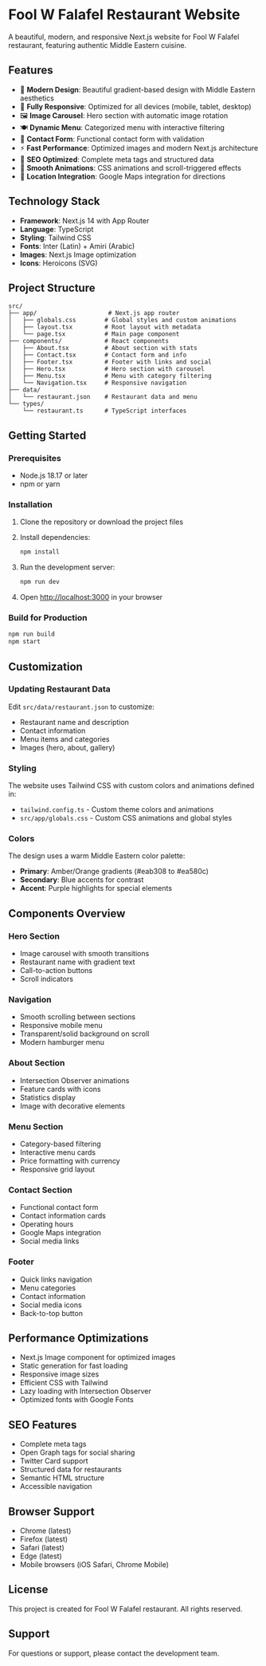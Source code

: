 # Fool W Falafel Restaurant Website

A beautiful, modern, and responsive Next.js website for Fool W Falafel restaurant, featuring authentic Middle Eastern cuisine.

## Features

- 🎨 **Modern Design**: Beautiful gradient-based design with Middle Eastern aesthetics
- 📱 **Fully Responsive**: Optimized for all devices (mobile, tablet, desktop)
- 🖼️ **Image Carousel**: Hero section with automatic image rotation
- 🍽️ **Dynamic Menu**: Categorized menu with interactive filtering
- 📧 **Contact Form**: Functional contact form with validation
- ⚡ **Fast Performance**: Optimized images and modern Next.js architecture
- 🎯 **SEO Optimized**: Complete meta tags and structured data
- 🎨 **Smooth Animations**: CSS animations and scroll-triggered effects
- 📍 **Location Integration**: Google Maps integration for directions

## Technology Stack

- **Framework**: Next.js 14 with App Router
- **Language**: TypeScript
- **Styling**: Tailwind CSS
- **Fonts**: Inter (Latin) + Amiri (Arabic)
- **Images**: Next.js Image optimization
- **Icons**: Heroicons (SVG)

## Project Structure

```
src/
├── app/                    # Next.js app router
│   ├── globals.css        # Global styles and custom animations
│   ├── layout.tsx         # Root layout with metadata
│   └── page.tsx           # Main page component
├── components/            # React components
│   ├── About.tsx          # About section with stats
│   ├── Contact.tsx        # Contact form and info
│   ├── Footer.tsx         # Footer with links and social
│   ├── Hero.tsx           # Hero section with carousel
│   ├── Menu.tsx           # Menu with category filtering
│   └── Navigation.tsx     # Responsive navigation
├── data/
│   └── restaurant.json    # Restaurant data and menu
└── types/
    └── restaurant.ts      # TypeScript interfaces
```

## Getting Started

### Prerequisites

- Node.js 18.17 or later
- npm or yarn

### Installation

1. Clone the repository or download the project files
2. Install dependencies:
   ```bash
   npm install
   ```

3. Run the development server:
   ```bash
   npm run dev
   ```

4. Open [http://localhost:3000](http://localhost:3000) in your browser

### Build for Production

```bash
npm run build
npm start
```

## Customization

### Updating Restaurant Data

Edit `src/data/restaurant.json` to customize:
- Restaurant name and description
- Contact information
- Menu items and categories
- Images (hero, about, gallery)

### Styling

The website uses Tailwind CSS with custom colors and animations defined in:
- `tailwind.config.ts` - Custom theme colors and animations
- `src/app/globals.css` - Custom CSS animations and global styles

### Colors

The design uses a warm Middle Eastern color palette:
- **Primary**: Amber/Orange gradients (#eab308 to #ea580c)
- **Secondary**: Blue accents for contrast
- **Accent**: Purple highlights for special elements

## Components Overview

### Hero Section
- Image carousel with smooth transitions
- Restaurant name with gradient text
- Call-to-action buttons
- Scroll indicators

### Navigation
- Smooth scrolling between sections
- Responsive mobile menu
- Transparent/solid background on scroll
- Modern hamburger menu

### About Section
- Intersection Observer animations
- Feature cards with icons
- Statistics display
- Image with decorative elements

### Menu Section
- Category-based filtering
- Interactive menu cards
- Price formatting with currency
- Responsive grid layout

### Contact Section
- Functional contact form
- Contact information cards
- Operating hours
- Google Maps integration
- Social media links

### Footer
- Quick links navigation
- Menu categories
- Contact information
- Social media icons
- Back-to-top button

## Performance Optimizations

- Next.js Image component for optimized images
- Static generation for fast loading
- Responsive image sizes
- Efficient CSS with Tailwind
- Lazy loading with Intersection Observer
- Optimized fonts with Google Fonts

## SEO Features

- Complete meta tags
- Open Graph tags for social sharing
- Twitter Card support
- Structured data for restaurants
- Semantic HTML structure
- Accessible navigation

## Browser Support

- Chrome (latest)
- Firefox (latest)
- Safari (latest)
- Edge (latest)
- Mobile browsers (iOS Safari, Chrome Mobile)

## License

This project is created for Fool W Falafel restaurant. All rights reserved.

## Support

For questions or support, please contact the development team.